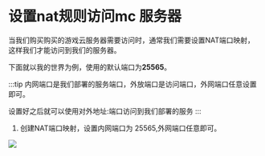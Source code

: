 # 设置nat规则访问mc 服务器


当我们购买购买的游戏云服务器需要访问时，通常我们需要设置NAT端口映射，这样我们才能访问到我们的服务器。

下面就以我的世界为例，使用的默认端口为**25565**。

:::tip
内网端口是我们部署的服务端口，外放端口是访问端口，外网端口任意设置即可。

设置好之后就可以使用对外地址:端口访问到我们部署的服务
:::


1. 创建NAT端口映射，设置内网端口为 25565,外网端口任意即可。

![](https://cn-sy1.rains3.com/rainyun-assets/pic/2024/07/20240718142818_e0efdd0238cda5871dc2b24718a293e1.png)

